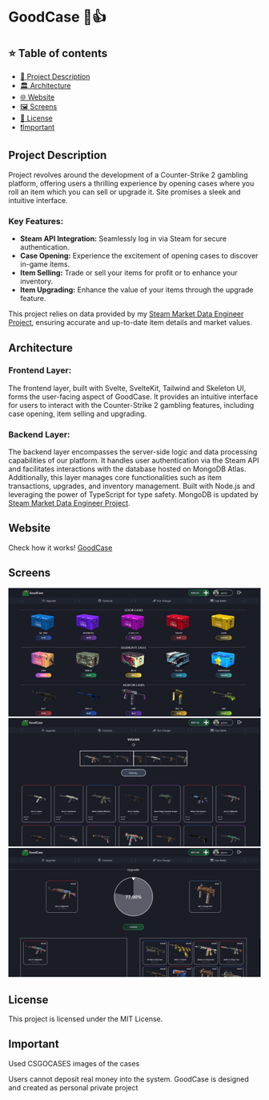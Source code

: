
# GoodCase 🐸👍

## ⭐ Table of contents

- [📄 Project Description](#project-description)
- [🏛️ Architecture](#architecture)
- [🌐 Website](#website)
- [🖼️ Screens](#screens)
- [📜 License](#license)
- [❗Important](#important)

## Project Description

Project revolves around the development of a Counter-Strike 2 gambling platform, offering users a thrilling experience by opening cases where you roll an item which you can sell or upgrade it. Site promises a sleek and intuitive interface.

### Key Features:
- **Steam API Integration:** Seamlessly log in via Steam for secure authentication.
- **Case Opening:** Experience the excitement of opening cases to discover in-game items.
- **Item Selling:** Trade or sell your items for profit or to enhance your inventory.
- **Item Upgrading:** Enhance the value of your items through the upgrade feature.

This project relies on data provided by my [Steam Market  Data Engineer Project](https://github.com/gizmo19/steam-data-engineer-project), ensuring accurate and up-to-date item details and market values.

## Architecture

### Frontend Layer:

The frontend layer, built with Svelte, SvelteKit, Tailwind and Skeleton UI, forms the user-facing aspect of GoodCase. It provides an intuitive interface for users to interact with the Counter-Strike 2 gambling features, including case opening, item selling and upgrading.

### Backend Layer:

The backend layer encompasses the server-side logic and data processing capabilities of our platform. It handles user authentication via the Steam API and facilitates interactions with the database hosted on MongoDB Atlas. Additionally, this layer manages core functionalities such as item transactions, upgrades, and inventory management. Built with Node.js and leveraging the power of TypeScript for type safety. MongoDB is updated by [Steam Market  Data Engineer Project](https://github.com/gizmo19/steam-data-engineer-project).

## Website

Check how it works! [GoodCase](https://good-case.vercel.app/)

## Screens

![GoodCase](images/GoodCase_logged.png)
![GoodCase](images/GoodCase_opening.png)
![GoodCase](images/GoodCase_upgrader.png)

## License

This project is licensed under the MIT License.

## Important

Used CSGOCASES images of the cases

Users cannot deposit real money into the system. GoodCase is designed and created as personal private project
